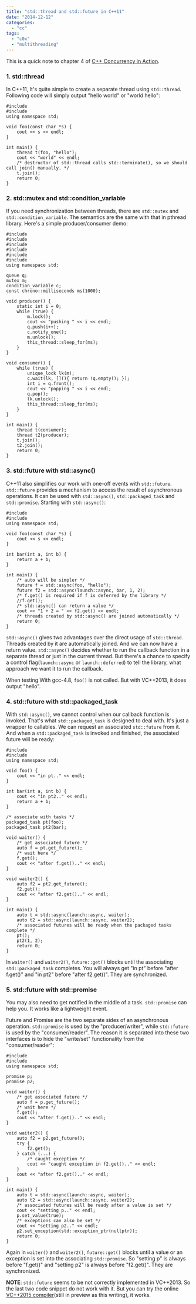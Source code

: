 ```yaml
---
title: "std::thread and std::future in C++11"
date: "2014-12-12"
categories: 
  - "cc"
tags: 
  - "c0x"
  - "multithreading"
---
```


This is a quick note to chapter 4 of [C++ Concurrency in Action](http://www.amazon.com/C-Concurrency-Action-Practical-Multithreading/dp/1933988770/).

### 1\. std::thread

In C++11, It's quite simple to create a separate thread using `std::thread`. Following code will simply output "hello world" or "world hello":

```
#include 
#include 
using namespace std;

void foo(const char *s) {
    cout << s << endl;
}

int main() {
    thread t(foo, "hello");
    cout << "world" << endl;
    /* destructor of std::thread calls std::terminate(), so we should call join() manually. */
    t.join();
    return 0;
}
```

### 2\. std::mutex and std::condition\_variable

If you need synchronization between threads, there are `std::mutex` and `std::condition_variable`. The semantics are the same with that in pthread library. Here's a simple producer/consumer demo:

```
#include 
#include 
#include 
#include 
#include 
#include 
using namespace std;

queue q;
mutex m;
condition_variable c;
const chrono::milliseconds ms(1000);

void producer() {
    static int i = 0;
    while (true) {
        m.lock();
        cout << "pushing " << i << endl;
        q.push(i++);
        c.notify_one();
        m.unlock();
        this_thread::sleep_for(ms);
    }
}

void consumer() {
    while (true) {
        unique_lock lk(m);
        c.wait(lk, [](){ return !q.empty(); });
        int i = q.front();
        cout << "popping " << i << endl;
        q.pop();
        lk.unlock();
        this_thread::sleep_for(ms);
    }
}

int main() {
    thread t(consumer);
    thread t2(producer);
    t.join();
    t2.join();
    return 0;
}
```

### 3\. std::future with std::async()

C++11 also simplifies our work with one-off events with `std::future`. `std::future` provides a mechanism to access the result of asynchronous operations. It can be used with `std::async()`, `std::packaged_task` and `std::promise`. Starting with `std::async()`:

```
#include 
#include 
using namespace std;

void foo(const char *s) {
    cout << s << endl;
}

int bar(int a, int b) {
    return a + b;
}

int main() {
    /* auto will be simpler */
    future f = std::async(foo, "hello");
    future f2 = std::async(launch::async, bar, 1, 2);
    /* f.get() is required if f is deferred by the library */
    //f.get();
    /* std::async() can return a value */
    cout << "1 + 2 = " << f2.get() << endl;
    /* threads created by std::async() are joined automatically */
    return 0;
}
```

`std::async()` gives two advantages over the direct usage of `std::thread`. Threads created by it are automatically joined. And we can now have a return value. `std::async()` decides whether to run the callback function in a separate thread or just in the current thread. But there's a chance to specify a control flag(`launch::async` or `launch::deferred`) to tell the library, what approach we want it to run the callback.

When testing With gcc-4.8, `foo()` is not called. But with VC++2013, it does output "hello".

### 4\. std::future with std::packaged\_task

With `std::async()`, we cannot control when our callback function is invoked. That's what `std::packaged_task` is designed to deal with. It's just a wrapper to callables. We can request an associated `std::future` from it. And when a `std::packaged_task` is invoked and finished, the associated future will be ready:

```
#include 
#include 
using namespace std;

void foo() {
    cout << "in pt.." << endl;
}

int bar(int a, int b) {
    cout << "in pt2.." << endl;
    return a + b;
}

/* associate with tasks */
packaged_task pt(foo);
packaged_task pt2(bar);

void waiter() {
    /* get associated future */
    auto f = pt.get_future();
    /* wait here */
    f.get();
    cout << "after f.get().." << endl;
}

void waiter2() {
    auto f2 = pt2.get_future();
    f2.get();
    cout << "after f2.get().." << endl;
}

int main() {
    auto t = std::async(launch::async, waiter);
    auto t2 = std::async(launch::async, waiter2);
    /* associated futures will be ready when the packaged tasks complete */
    pt();
    pt2(1, 2);
    return 0;
}
```

In `waiter()` and `waiter2()`, `future::get()` blocks until the associating `std::packaged_task` completes. You will always get "in pt" before "after f.get()" and "in pt2" before "after f2.get()". They are synchronized.

### 5\. std::future with std::promise

You may also need to get notified in the middle of a task. `std::promise` can help you. It works like a lightweight event.

Future and Promise are the two separate sides of an asynchronous operation. `std::promise` is used by the "producer/writer", while `std::future` is used by the "consumer/reader". The reason it is separated into these two interfaces is to hide the "write/set" functionality from the "consumer/reader":

```
#include 
#include 
using namespace std;

promise p;
promise p2;

void waiter() {
    /* get associated future */
    auto f = p.get_future();
    /* wait here */
    f.get();
    cout << "after f.get().." << endl;
}

void waiter2() {
    auto f2 = p2.get_future();
    try {
        f2.get();
    } catch (...) {
        /* caught exception */
        cout << "caught exception in f2.get().." << endl;
    }
    cout << "after f2.get().." << endl;
}

int main() {
    auto t = std::async(launch::async, waiter);
    auto t2 = std::async(launch::async, waiter2);
    /* associated futures will be ready after a value is set */
    cout << "setting p.." << endl;
    p.set_value(true);
    /* exceptions can also be set */
    cout << "setting p2.." << endl;
    p2.set_exception(std::exception_ptr(nullptr));
    return 0;
}
```

Again in `waiter()` and `waiter2()`, `future::get()` blocks until a value or an exception is set into the associating `std::promise`. So "setting p" is always before "f.get()" and "setting p2" is always before "f2.get()". They are synchronized.

**NOTE**: `std::future` seems to be not correctly implemented in VC++2013. So the last two code snippet do not work with it. But you can try the online [VC++2015 compiler](http://webcompiler.cloudapp.net/)(still in preview as this writing), it works.
